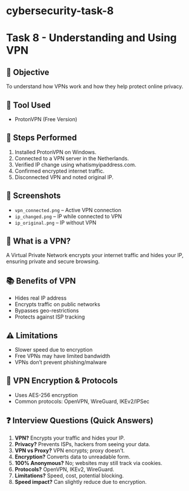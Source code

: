 # cybersecurity-task-8

# Task 8 - Understanding and Using VPN

## 🎯 Objective
To understand how VPNs work and how they help protect online privacy.

## 🧰 Tool Used
- ProtonVPN (Free Version)

## 📝 Steps Performed
1. Installed ProtonVPN on Windows.
2. Connected to a VPN server in the Netherlands.
3. Verified IP change using whatismyipaddress.com.
4. Confirmed encrypted internet traffic.
5. Disconnected VPN and noted original IP.

## 📸 Screenshots
- `vpn_connected.png` – Active VPN connection
- `ip_changed.png` – IP while connected to VPN
- `ip_original.png` – IP without VPN

## 🔐 What is a VPN?
A Virtual Private Network encrypts your internet traffic and hides your IP, ensuring private and secure browsing.

## 📚 Benefits of VPN
- Hides real IP address
- Encrypts traffic on public networks
- Bypasses geo-restrictions
- Protects against ISP tracking

## ⚠️ Limitations
- Slower speed due to encryption
- Free VPNs may have limited bandwidth
- VPNs don’t prevent phishing/malware

## 🔑 VPN Encryption & Protocols
- Uses AES-256 encryption
- Common protocols: OpenVPN, WireGuard, IKEv2/IPSec

## ❓ Interview Questions (Quick Answers)
1. **VPN?** Encrypts your traffic and hides your IP.
2. **Privacy?** Prevents ISPs, hackers from seeing your data.
3. **VPN vs Proxy?** VPN encrypts; proxy doesn't.
4. **Encryption?** Converts data to unreadable form.
5. **100% Anonymous?** No; websites may still track via cookies.
6. **Protocols?** OpenVPN, IKEv2, WireGuard.
7. **Limitations?** Speed, cost, potential blocking.
8. **Speed impact?** Can slightly reduce due to encryption.
